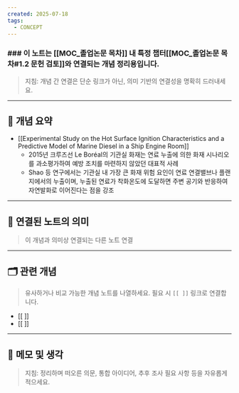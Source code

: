 ```yaml
---
created: 2025-07-18
tags:
  - CONCEPT
---
```

### ### 이 노트는 [[MOC_졸업논문 목차]] 내 특정 챕터[[MOC_졸업논문 목차#1.2 문헌 검토]]와 연결되는 개념 정리용입니다.  
> 지침: 개념 간 연결은 단순 링크가 아닌, 의미 기반의 연결성을 명확히 드러내세요.  
---

## 🧩 개념 요약  

- [[Experimental Study on the Hot Surface Ignition Characteristics and a Predictive Model of Marine Diesel in a Ship Engine Room]]
	- 2015년 크루즈선 Le Boréal의 기관실 화재는 연료 누출에 의한 화재 시나리오를 과소평가하여 예방 조치를 마련하지 않았던 대표적 사례
	- Shao 등 연구에서는 기관실 내 가장 큰 화재 위험 요인이 연료 연결밸브나 플랜지에서의 누출이며, 누출된 연료가 착화온도에 도달하면 주변 공기와 반응하여 자연발화로 이어진다는 점을 강조












---

## 🔗 연결된 노트의 의미  
> 이 개념과 의미상 연결되는 다른 노트 연결

---

## 🗂 관련 개념  
> 유사하거나 비교 가능한 개념 노트를 나열하세요. 필요 시 `[[ ]]` 링크로 연결합니다.

- [[ ]]
- [[ ]]

---

## 💬 메모 및 생각  
> 지침: 정리하며 떠오른 의문, 통합 아이디어, 추후 조사 필요 사항 등을 자유롭게 적으세요.

